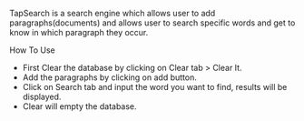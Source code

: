 
TapSearch is a search engine which allows user to add paragraphs(documents) and allows user to search specific words and get to know in which paragraph they occur.

How To Use 
* First Clear the database by clicking on Clear tab > Clear It.
* Add the paragraphs by clicking on add button.
* Click on Search tab and input the word you want to find, results will be displayed.
* Clear will empty the database.


